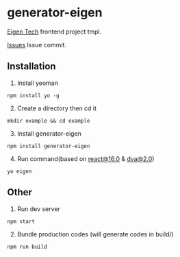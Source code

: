 # generator-eigen
[Eigen Tech](https://www.eigentech.ai/) frontend project tmpl.

[Issues](https://github.com/elowes/generator-eigen/issues ) Issue commit.



## Installation

1. Install yeoman
``` shell
npm install yo -g
```

2. Create a directory then cd it
``` shell
mkdir example && cd example
```

3. Install generator-eigen
``` shell
npm install generator-eigen
```

4. Run command(based on react@16.0 & dva@2.0)
``` shell
yo eigen
```

## Other

1. Run dev server 
``` shell
npm start
```

2. Bundle production codes (will generate codes in build/)
``` shell
npm run build
```
